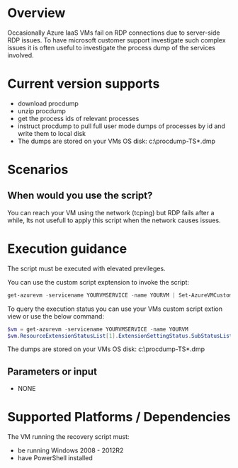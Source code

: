 # Overview
Occasionally Azure IaaS VMs fail on RDP connections due to server-side RDP issues. 
To have microsoft customer support investigate such complex issues it is often useful to investigate the process dump of the services involved.

# Current version supports
- download procdump
- unzip procdump
- get the process ids of relevant processes
- instruct procdump to pull full user mode dumps of processes by id and write them to local disk 
- The dumps are stored on your VMs OS disk: c:\procdump-TS\*.dmp

# Scenarios

##  When would you use the script?
You can reach your VM using the network (tcping) but RDP fails after a while,
Its not usefull to apply this script when the network causes issues.

# Execution guidance
The script must be executed with elevated previleges.

You can use the custom script exptension to invoke the script:

```PowerShell
get-azurevm -servicename YOURVMSERVICE -name YOURVM | Set-AzureVMCustomScriptExtension -FileUri 'https://raw.githubusercontent.com/sebdau/azpstools/master/ProcdumpRdp/procdump-TS.ps1' -Run 'procdump-TS.ps1' | Update-AzureVM 
```

To query the execution status you can use your VMs custom script extion view or use the below command:

```PowerShell
$vm = get-azurevm -servicename YOURVMSERVICE -name YOURVM
$vm.ResourceExtensionStatusList[1].ExtensionSettingStatus.SubStatusList.FormattedMessage 
```

The dumps are stored on your VMs OS disk: c:\procdump-TS\*.dmp

## Parameters or input
- NONE

# Supported Platforms / Dependencies
The VM running the recovery script must:
- be running Windows 2008 - 2012R2
- have PowerShell installed


